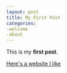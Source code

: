 ```yaml
---
layout: post
title: My First Post
categories: 
-welcome
-about
---
```


This is my **first post**.

[Here's a website I like](https://creedthoughtsgov.com)
